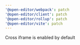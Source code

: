 ```yaml
---
'@open-editor/webpack': patch
'@open-editor/client': patch
'@open-editor/rollup': patch
'@open-editor/vite': patch
---
```


Cross iframe is enabled by default
